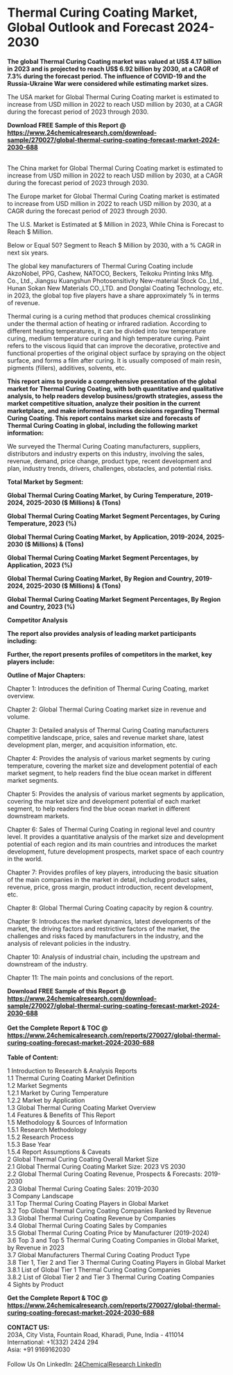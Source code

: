 <h1>Thermal Curing Coating Market, Global Outlook and Forecast 2024-2030</h1><p><strong>The global Thermal Curing Coating market was valued at US$ 4.17 billion in 2023 and is projected to reach US$ 6.92 billion by 2030, at a CAGR of 7.3% during the forecast period. The influence of COVID-19 and the Russia-Ukraine War were considered while estimating market sizes.</strong></p><p>
</p><p>The USA market for Global Thermal Curing Coating market is estimated to increase from USD million in 2022 to reach USD million by 2030, at a CAGR during the forecast period of 2023 through 2030.</p><div><b>Download FREE Sample of this Report @ 
            <a href="https://www.24chemicalresearch.com/download-sample/270027/global-thermal-curing-coating-forecast-market-2024-2030-688">
            https://www.24chemicalresearch.com/download-sample/270027/global-thermal-curing-coating-forecast-market-2024-2030-688</a></b></div><br><p>
</p><p>The China market for Global Thermal Curing Coating market is estimated to increase from USD million in 2022 to reach USD million by 2030, at a CAGR during the forecast period of 2023 through 2030.</p><p>
</p><p>The Europe market for Global Thermal Curing Coating market is estimated to increase from USD million in 2022 to reach USD million by 2030, at a CAGR during the forecast period of 2023 through 2030.</p><p>
</p><p>The U.S. Market is Estimated at $ Million in 2023, While China is Forecast to Reach $ Million.</p><p>
Below or Equal 50? Segment to Reach $ Million by 2030, with a % CAGR in next six years.</p><p>
The global key manufacturers of Thermal Curing Coating include AkzoNobel, PPG, Cashew, NATOCO, Beckers, Teikoku Printing Inks Mfg. Co., Ltd., Jiangsu Kuangshun Photosensitivity New-material Stock Co.,Ltd., Hunan Sokan New Materials CO.,LTD. and Donglai Coating Technology, etc. in 2023, the global top five players have a share approximately % in terms of revenue.</p><p>
Thermal curing is a curing method that produces chemical crosslinking under the thermal action of heating or infrared radiation. According to different heating temperatures, it can be divided into low temperature curing, medium temperature curing and high temperature curing. Paint refers to the viscous liquid that can improve the decorative, protective and functional properties of the original object surface by spraying on the object surface, and forms a film after curing. It is usually composed of main resin, pigments (fillers), additives, solvents, etc.</p><p>
<strong>This report aims to provide a comprehensive presentation of the global market for Thermal Curing Coating, with both quantitative and qualitative analysis, to help readers develop business/growth strategies, assess the market competitive situation, analyze their position in the current marketplace, and make informed business decisions regarding Thermal Curing Coating. This report contains market size and forecasts of Thermal Curing Coating in global, including the following market information:</strong></p><p>
</p><p>
</p><p>We surveyed the Thermal Curing Coating manufacturers, suppliers, distributors and industry experts on this industry, involving the sales, revenue, demand, price change, product type, recent development and plan, industry trends, drivers, challenges, obstacles, and potential risks.</p><p>
<strong>Total Market by Segment:</strong></p><p>
<strong>Global Thermal Curing Coating Market, by Curing Temperature, 2019-2024, 2025-2030 ($ Millions) &amp; (Tons)</strong></p><p>
<strong>Global Thermal Curing Coating Market Segment Percentages, by Curing Temperature, 2023 (%)</strong></p><p>
</p><p>
<strong>Global Thermal Curing Coating Market, by Application, 2019-2024, 2025-2030 ($ Millions) &amp; (Tons)</strong></p><p>
<strong>Global Thermal Curing Coating Market Segment Percentages, by Application, 2023 (%)</strong></p><p>
</p><p>
<strong>Global Thermal Curing Coating Market, By Region and Country, 2019-2024, 2025-2030 ($ Millions) &amp; (Tons)</strong></p><p>
<strong>Global Thermal Curing Coating Market Segment Percentages, By Region and Country, 2023 (%)</strong></p><p>
</p><p>
<strong>Competitor Analysis</strong></p><p>
<strong>The report also provides analysis of leading market participants including:</strong></p><p>
</p><p>
<strong>Further, the report presents profiles of competitors in the market, key players include:</strong></p><p>
</p><p>
<strong>Outline of Major Chapters:</strong></p><p>
</p><p>Chapter 1: Introduces the definition of Thermal Curing Coating, market overview.</p><p>
Chapter 2: Global Thermal Curing Coating market size in revenue and volume.</p><p>
Chapter 3: Detailed analysis of Thermal Curing Coating manufacturers competitive landscape, price, sales and revenue market share, latest development plan, merger, and acquisition information, etc.</p><p>
Chapter 4: Provides the analysis of various market segments by curing temperature, covering the market size and development potential of each market segment, to help readers find the blue ocean market in different market segments.</p><p>
Chapter 5: Provides the analysis of various market segments by application, covering the market size and development potential of each market segment, to help readers find the blue ocean market in different downstream markets.</p><p>
Chapter 6: Sales of Thermal Curing Coating in regional level and country level. It provides a quantitative analysis of the market size and development potential of each region and its main countries and introduces the market development, future development prospects, market space of each country in the world.</p><p>
Chapter 7: Provides profiles of key players, introducing the basic situation of the main companies in the market in detail, including product sales, revenue, price, gross margin, product introduction, recent development, etc.</p><p>
Chapter 8: Global Thermal Curing Coating capacity by region &amp; country.</p><p>
Chapter 9: Introduces the market dynamics, latest developments of the market, the driving factors and restrictive factors of the market, the challenges and risks faced by manufacturers in the industry, and the analysis of relevant policies in the industry.</p><p>
Chapter 10: Analysis of industrial chain, including the upstream and downstream of the industry.</p><p>
Chapter 11: The main points and conclusions of the report.</p><div><b>Download FREE Sample of this Report @ 
            <a href="https://www.24chemicalresearch.com/download-sample/270027/global-thermal-curing-coating-forecast-market-2024-2030-688">
            https://www.24chemicalresearch.com/download-sample/270027/global-thermal-curing-coating-forecast-market-2024-2030-688</a></b></div><br><div><b>Get the Complete Report & TOC @ 
            <a href="https://www.24chemicalresearch.com/reports/270027/global-thermal-curing-coating-forecast-market-2024-2030-688">
            https://www.24chemicalresearch.com/reports/270027/global-thermal-curing-coating-forecast-market-2024-2030-688</a></b></div><br>
            <b>Table of Content:</b><p>1 Introduction to Research & Analysis Reports<br />
    1.1 Thermal Curing Coating Market Definition<br />
    1.2 Market Segments<br />
        1.2.1 Market by Curing Temperature<br />
        1.2.2 Market by Application<br />
    1.3 Global Thermal Curing Coating Market Overview<br />
    1.4 Features & Benefits of This Report<br />
    1.5 Methodology & Sources of Information<br />
        1.5.1 Research Methodology<br />
        1.5.2 Research Process<br />
        1.5.3 Base Year<br />
        1.5.4 Report Assumptions & Caveats<br />
2 Global Thermal Curing Coating Overall Market Size<br />
    2.1 Global Thermal Curing Coating Market Size: 2023 VS 2030<br />
    2.2 Global Thermal Curing Coating Revenue, Prospects & Forecasts: 2019-2030<br />
    2.3 Global Thermal Curing Coating Sales: 2019-2030<br />
3 Company Landscape<br />
    3.1 Top Thermal Curing Coating Players in Global Market<br />
    3.2 Top Global Thermal Curing Coating Companies Ranked by Revenue<br />
    3.3 Global Thermal Curing Coating Revenue by Companies<br />
    3.4 Global Thermal Curing Coating Sales by Companies<br />
    3.5 Global Thermal Curing Coating Price by Manufacturer (2019-2024)<br />
    3.6 Top 3 and Top 5 Thermal Curing Coating Companies in Global Market, by Revenue in 2023<br />
    3.7 Global Manufacturers Thermal Curing Coating Product Type<br />
    3.8 Tier 1, Tier 2 and Tier 3 Thermal Curing Coating Players in Global Market<br />
        3.8.1 List of Global Tier 1 Thermal Curing Coating Companies<br />
        3.8.2 List of Global Tier 2 and Tier 3 Thermal Curing Coating Companies<br />
4 Sights by Product<br />
</p><div><b>Get the Complete Report & TOC @ 
            <a href="https://www.24chemicalresearch.com/reports/270027/global-thermal-curing-coating-forecast-market-2024-2030-688">
            https://www.24chemicalresearch.com/reports/270027/global-thermal-curing-coating-forecast-market-2024-2030-688</a></b></div><br><b>CONTACT US:</b><br>
            203A, City Vista, Fountain Road, Kharadi, Pune, India - 411014<br>
            International: +1(332) 2424 294<br>
            Asia: +91 9169162030 <br><br>
            Follow Us On LinkedIn: <a href="https://www.linkedin.com/company/24chemicalresearch/">24ChemicalResearch LinkedIn</a>